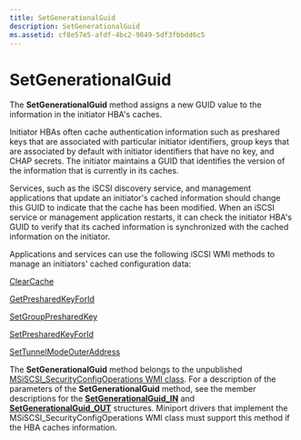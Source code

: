 ```yaml
---
title: SetGenerationalGuid
description: SetGenerationalGuid
ms.assetid: cf8e57e5-afdf-4bc2-9849-5df3fbbdd6c5
---
```


# SetGenerationalGuid


The **SetGenerationalGuid** method assigns a new GUID value to the information in the initiator HBA's caches.

Initiator HBAs often cache authentication information such as preshared keys that are associated with particular initiator identifiers, group keys that are associated by default with initiator identifiers that have no key, and CHAP secrets. The initiator maintains a GUID that identifies the version of the information that is currently in its caches.

Services, such as the iSCSI discovery service, and management applications that update an initiator's cached information should change this GUID to indicate that the cache has been modified. When an iSCSI service or management application restarts, it can check the initiator HBA's GUID to verify that its cached information is synchronized with the cached information on the initiator.

Applications and services can use the following iSCSI WMI methods to manage an initiators' cached configuration data:

[ClearCache](clearcache.md)

[GetPresharedKeyForId](getpresharedkeyforid.md)

[SetGroupPresharedKey](setgrouppresharedkey.md)

[SetPresharedKeyForId](setpresharedkeyforid.md)

[SetTunnelModeOuterAddress](settunnelmodeouteraddress.md)

The **SetGenerationalGuid** method belongs to the unpublished [MSiSCSI\_SecurityConfigOperations WMI class](msiscsi-securityconfigoperations-wmi-class.md). For a description of the parameters of the **SetGenerationalGuid** method, see the member descriptions for the [**SetGenerationalGuid\_IN**](https://msdn.microsoft.com/library/windows/hardware/ff565681) and [**SetGenerationalGuid\_OUT**](https://msdn.microsoft.com/library/windows/hardware/ff565687) structures. Miniport drivers that implement the MSiSCSI\_SecurityConfigOperations WMI class must support this method if the HBA caches information.

 

 





